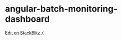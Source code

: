 # angular-batch-monitoring-dashboard

[Edit on StackBlitz ⚡️](https://stackblitz.com/edit/angular-wnsc43)